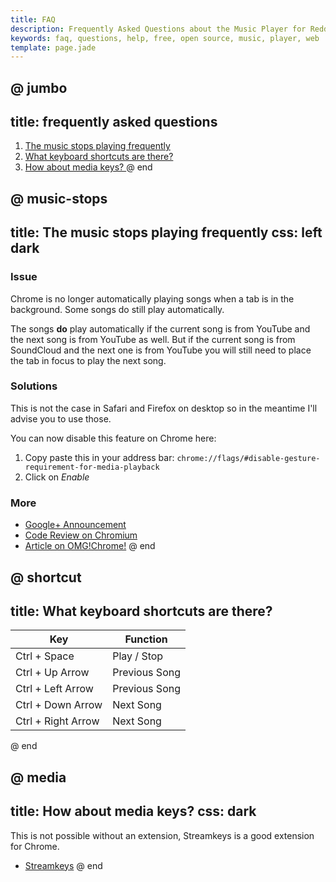 ```yaml
---
title: FAQ
description: Frequently Asked Questions about the Music Player for Reddit
keywords: faq, questions, help, free, open source, music, player, web
template: page.jade
---
```



@ jumbo
---
title: frequently asked questions
---
1. [The music stops playing frequently](#music-stops)
1. [What keyboard shortcuts are there? ](#shortcut)
1. [How about media keys? ](#media)
@ end

@ music-stops
---
title: The music stops playing frequently
css: left dark
---
### Issue

Chrome is no longer automatically playing songs when a tab is in the background. Some songs do still play automatically.

The songs **do** play automatically if the current song is from YouTube and the next song is from YouTube as well. But if the current song is from SoundCloud and the next one is from YouTube you will still need to place the tab in focus to play the next song.

### Solutions

This is not the case in Safari and Firefox on desktop so in the meantime I'll advise you to use those.

You can now disable this feature on Chrome here:

1. Copy paste this in your address bar: `chrome://flags/#disable-gesture-requirement-for-media-playback`
2. Click on *Enable*

### More

* [Google+ Announcement](https://plus.google.com/+FrancoisBeaufort/posts/6PiJQqJzGqX)
* [Code Review on Chromium](https://codereview.chromium.org/1292433002/)
* [Article on OMG!Chrome!](http://www.omgchrome.com/chrome-no-longer-autoplay-video-background-tabs/)
@ end

@ shortcut
---
title: What keyboard shortcuts are there?
---
Key | Function
---- | ---------
Ctrl + Space | Play / Stop
Ctrl + Up Arrow| Previous Song
Ctrl + Left Arrow | Previous Song
Ctrl + Down Arrow | Next Song
Ctrl + Right Arrow | Next Song
@ end

@ media
---
title: How about media keys?
css: dark
---
This is not possible without an extension, Streamkeys is a good extension for Chrome.

* [Streamkeys](http://streamkeys.com/)
@ end
